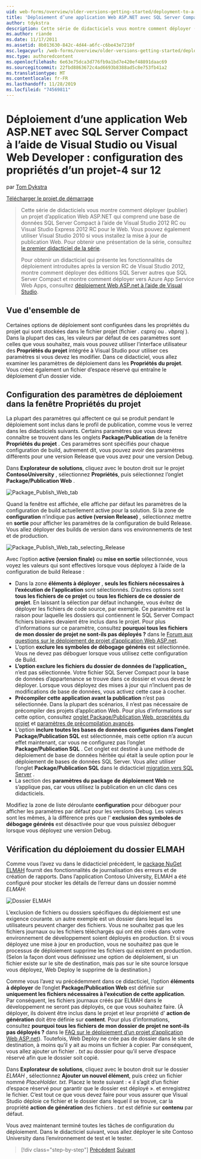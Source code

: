 ```yaml
---
uid: web-forms/overview/older-versions-getting-started/deployment-to-a-hosting-provider/deployment-to-a-hosting-provider-configuring-project-properties-4-of-12
title: 'Déploiement d’une application Web ASP.NET avec SQL Server Compact à l’aide de Visual Studio ou Visual Web Developer : configuration des propriétés d’un projet-4 sur 12 | Microsoft Docs'
author: tdykstra
description: Cette série de didacticiels vous montre comment déployer (publier) un projet d’application Web ASP.NET qui comprend une base de données SQL Server Compact à l’aide de Stu...
ms.author: riande
ms.date: 11/17/2011
ms.assetid: 8b013630-842c-4d44-a6fc-c6be43e7210f
msc.legacyurl: /web-forms/overview/older-versions-getting-started/deployment-to-a-hosting-provider/deployment-to-a-hosting-provider-configuring-project-properties-4-of-12
msc.type: authoredcontent
ms.openlocfilehash: 6e63e75dca3d776fb9a1bd7e420ef48891daac69
ms.sourcegitcommit: 22fbd8863672c4ad6693b8388ad5c8e753fb41a2
ms.translationtype: MT
ms.contentlocale: fr-FR
ms.lasthandoff: 11/28/2019
ms.locfileid: "74569811"
---
```

# <a name="deploying-an-aspnet-web-application-with-sql-server-compact-using-visual-studio-or-visual-web-developer-configuring-project-properties---4-of-12"></a>Déploiement d’une application Web ASP.NET avec SQL Server Compact à l’aide de Visual Studio ou Visual Web Developer : configuration des propriétés d’un projet-4 sur 12

par [Tom Dykstra](https://github.com/tdykstra)

[Télécharger le projet de démarrage](https://code.msdn.microsoft.com/Deploying-an-ASPNET-Web-4e31366b)

> Cette série de didacticiels vous montre comment déployer (publier) un projet d’application Web ASP.NET qui comprend une base de données SQL Server Compact à l’aide de Visual Studio 2012 RC ou Visual Studio Express 2012 RC pour le Web. Vous pouvez également utiliser Visual Studio 2010 si vous installez la mise à jour de publication Web. Pour obtenir une présentation de la série, consultez [le premier didacticiel de la série](deployment-to-a-hosting-provider-introduction-1-of-12.md).
> 
> Pour obtenir un didacticiel qui présente les fonctionnalités de déploiement introduites après la version RC de Visual Studio 2012, montre comment déployer des éditions SQL Server autres que SQL Server Compact et montre comment déployer vers Azure App Service Web Apps, consultez [déploiement Web ASP.net à l’aide de Visual Studio](../../deployment/visual-studio-web-deployment/introduction.md).

## <a name="overview"></a>Vue d'ensemble de

Certaines options de déploiement sont configurées dans les propriétés du projet qui sont stockées dans le fichier projet (fichier *. csproj* ou *. vbproj* ). Dans la plupart des cas, les valeurs par défaut de ces paramètres sont celles que vous souhaitez, mais vous pouvez utiliser l’interface utilisateur des **Propriétés du projet** intégrée à Visual Studio pour utiliser ces paramètres si vous devez les modifier. Dans ce didacticiel, vous allez examiner les paramètres de déploiement dans les **Propriétés du projet**. Vous créez également un fichier d’espace réservé qui entraîne le déploiement d’un dossier vide.

## <a name="configuring-deployment-settings-in-the-project-properties-window"></a>Configuration des paramètres de déploiement dans la fenêtre Propriétés du projet

La plupart des paramètres qui affectent ce qui se produit pendant le déploiement sont inclus dans le profil de publication, comme vous le verrez dans les didacticiels suivants. Certains paramètres que vous devez connaître se trouvent dans les onglets **Package/Publication** de la fenêtre **Propriétés du projet** . Ces paramètres sont spécifiés pour chaque configuration de build, autrement dit, vous pouvez avoir des paramètres différents pour une version Release que vous avez pour une version Debug.

Dans **Explorateur de solutions**, cliquez avec le bouton droit sur le projet **ContosoUniversity** , sélectionnez **Propriétés**, puis sélectionnez l’onglet **Package/Publication Web** .

![Package_Publish_Web_tab](deployment-to-a-hosting-provider-configuring-project-properties-4-of-12/_static/image1.png)

Quand la fenêtre est affichée, elle affiche par défaut les paramètres de la configuration de build actuellement active pour la solution. Si la zone de **configuration** n’indique pas **active (version Release)** , sélectionnez mettre en **sortie** pour afficher les paramètres de la configuration de build Release. Vous allez déployer des builds de version dans vos environnements de test et de production.

![Package_Publish_Web_tab_selecting_Release](deployment-to-a-hosting-provider-configuring-project-properties-4-of-12/_static/image2.png)

Avec l’option **active (version finale)** ou **mise en sortie** sélectionnée, vous voyez les valeurs qui sont effectives lorsque vous déployez à l’aide de la configuration de build Release :

- Dans la zone **éléments à déployer** , **seuls les fichiers nécessaires à l’exécution de l’application** sont sélectionnés. D’autres options sont **tous les fichiers de ce projet** ou **tous les fichiers de ce dossier de projet**. En laissant la sélection par défaut inchangée, vous évitez de déployer les fichiers de code source, par exemple. Ce paramètre est la raison pour laquelle les dossiers qui contiennent le SQL Server Compact fichiers binaires devaient être inclus dans le projet. Pour plus d’informations sur ce paramètre, consultez **pourquoi tous les fichiers de mon dossier de projet ne sont-ils pas déployés ?** dans le [Forum aux questions sur le déploiement de projet d’application Web ASP.net](https://msdn.microsoft.com/library/ee942158.aspx).
- L’option **exclure les symboles de débogage générés** est sélectionnée. Vous ne devez pas déboguer lorsque vous utilisez cette configuration de Build.
- **L’option exclure les fichiers du dossier de données de l’application\_** n’est pas sélectionnée. Votre fichier SQL Server Compact pour la base de données d’appartenance se trouve dans ce dossier et vous devez le déployer. Lorsque vous déployez des mises à jour qui n’incluent pas de modifications de base de données, vous activez cette case à cocher.
- **Précompiler cette application avant la publication** n’est pas sélectionnée. Dans la plupart des scénarios, il n’est pas nécessaire de précompiler des projets d’application Web. Pour plus d’informations sur cette option, consultez [onglet Package/Publication Web, propriétés du projet](https://msdn.microsoft.com/library/dd410108(v=vs.110).aspx) et [paramètres de précompilation avancés](https://msdn.microsoft.com/library/hh475319(v=vs.110).aspx).
- L’option **inclure toutes les bases de données configurées dans l’onglet Package/Publication SQL** est sélectionnée, mais cette option n’a aucun effet maintenant, car vous ne configurez pas l’onglet **Package/Publication SQL** . Cet onglet est destiné à une méthode de déploiement de base de données héritée qui était la seule option pour le déploiement de bases de données SQL Server. Vous allez utiliser l’onglet **Package/Publication SQL** dans le didacticiel [migration vers SQL Server](deployment-to-a-hosting-provider-migrating-to-sql-server-10-of-12.md) .
- La section des **paramètres du package de déploiement Web** ne s’applique pas, car vous utilisez la publication en un clic dans ces didacticiels.

Modifiez la zone de liste déroulante **configuration** pour déboguer pour afficher les paramètres par défaut pour les versions Debug. Les valeurs sont les mêmes, à la différence près que l' **exclusion des symboles de débogage générés** est désactivée pour que vous puissiez déboguer lorsque vous déployez une version Debug.

## <a name="making-sure-that-the-elmah-folder-gets-deployed"></a>Vérification du déploiement du dossier ELMAH

Comme vous l’avez vu dans le didacticiel précédent, le [package NuGet ELMAH](http://www.hanselman.com/blog/NuGetPackageOfTheWeek7ELMAHErrorLoggingModulesAndHandlersWithSQLServerCompact.aspx) fournit des fonctionnalités de journalisation des erreurs et de création de rapports. Dans l’application Contoso University, ELMAH a été configuré pour stocker les détails de l’erreur dans un dossier nommé *ELMAH*:

![Dossier ELMAH](deployment-to-a-hosting-provider-configuring-project-properties-4-of-12/_static/image3.png)

L’exclusion de fichiers ou dossiers spécifiques du déploiement est une exigence courante. un autre exemple est un dossier dans lequel les utilisateurs peuvent charger des fichiers. Vous ne souhaitez pas que les fichiers journaux ou les fichiers téléchargés qui ont été créés dans votre environnement de développement soient déployés en production. Et si vous déployez une mise à jour en production, vous ne souhaitez pas que le processus de déploiement supprime les fichiers qui existent en production. (Selon la façon dont vous définissez une option de déploiement, si un fichier existe sur le site de destination, mais pas sur le site source lorsque vous déployez, Web Deploy le supprime de la destination.)

Comme vous l’avez vu précédemment dans ce didacticiel, l’option **éléments à déployer** de l’onglet **Package/Publication Web** est définie sur **uniquement les fichiers nécessaires à l’exécution de cette application**. Par conséquent, les fichiers journaux créés par ELMAH dans le développement ne seront pas déployés, ce que vous souhaitez faire. (À déployer, ils doivent être inclus dans le projet et leur propriété d' **action de génération** doit être définie sur **content**. Pour plus d’informations, consultez **pourquoi tous les fichiers de mon dossier de projet ne sont-ils pas déployés ?** dans le [FAQ sur le déploiement d’un projet d’application Web ASP.net](https://msdn.microsoft.com/library/ee942158.aspx)). Toutefois, Web Deploy ne crée pas de dossier dans le site de destination, à moins qu’il y ait au moins un fichier à copier. Par conséquent, vous allez ajouter un fichier *. txt* au dossier pour qu’il serve d’espace réservé afin que le dossier soit copié.

Dans **Explorateur de solutions**, cliquez avec le bouton droit sur le dossier *ELMAH* , sélectionnez **Ajouter un nouvel élément**, puis créez un fichier nommé *PlaceHolder. txt*. Placez le texte suivant : « il s’agit d’un fichier d’espace réservé pour garantir que le dossier est déployé ». et enregistrez le fichier. C’est tout ce que vous devez faire pour vous assurer que Visual Studio déploie ce fichier et le dossier dans lequel il se trouve, car la propriété **action de génération** des fichiers *. txt* est définie sur **contenu** par défaut.

Vous avez maintenant terminé toutes les tâches de configuration du déploiement. Dans le didacticiel suivant, vous allez déployer le site Contoso University dans l’environnement de test et le tester.

> [!div class="step-by-step"]
> [Précédent](deployment-to-a-hosting-provider-web-config-file-transformations-3-of-12.md)
> [Suivant](deployment-to-a-hosting-provider-deploying-to-iis-as-a-test-environment-5-of-12.md)

